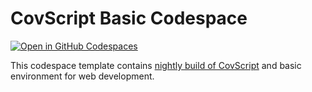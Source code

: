 # CovScript Basic Codespace
[![Open in GitHub Codespaces](https://github.com/codespaces/badge.svg)](https://codespaces.new/covscript/codespace?quickstart=1)

This codespace template contains [nightly build of CovScript](https://github.com/covscript/csbuild/releases/tag/ubuntu-schedule) and basic environment for web development.
